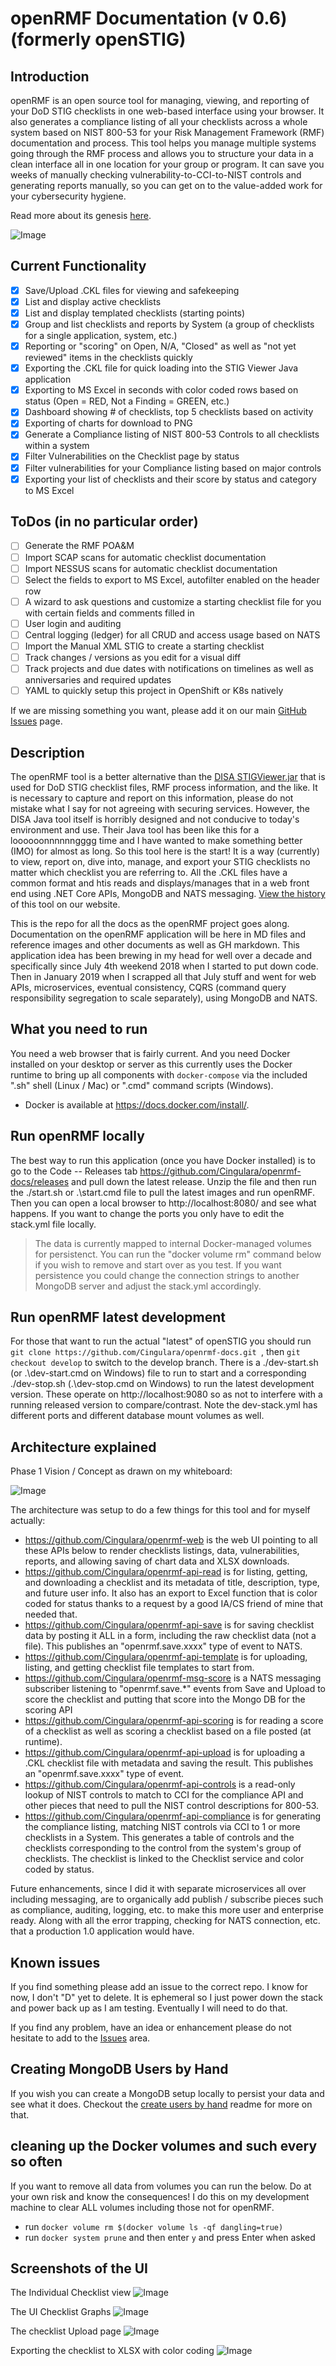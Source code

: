 # openRMF Documentation (v 0.6) (formerly openSTIG)

## Introduction
openRMF is an open source tool for managing, viewing, and reporting of your DoD STIG checklists in one web-based interface using your browser. It also generates a compliance listing of all your checklists across a whole system based on NIST 800-53 for your Risk Management Framework (RMF) documentation and process. This tool helps you manage multiple systems going through the RMF process and allows you to structure your data in a clean interface all in one location for your group or program. It can save you weeks of manually checking vulnerability-to-CCI-to-NIST controls and generating reports manually, so you can get on to the value-added work for your cybersecurity hygiene.

Read more about its genesis <a href="https://www.cingulara.com/opensource.html" target="_blank">here</a>.

![Image](./img/UI-checklist-dashboard.png?raw=true)

## Current Functionality
- [x] Save/Upload .CKL files for viewing and safekeeping
- [x] List and display active checklists
- [x] List and display templated checklists (starting points)
- [x] Group and list checklists and reports by System (a group of checklists for a single application, system, etc.)
- [x] Reporting or "scoring" on Open, N/A, "Closed" as well as "not yet reviewed" items in the checklists quickly
- [x] Exporting the .CKL file for quick loading into the STIG Viewer Java application
- [x] Exporting to MS Excel in seconds with color coded rows based on status (Open = RED, Not a Finding = GREEN, etc.)
- [x] Dashboard showing # of checklists, top 5 checklists based on activity
- [x] Exporting of charts for download to PNG
- [x] Generate a Compliance listing of NIST 800-53 Controls to all checklists within a system 
- [x] Filter Vulnerabilities on the Checklist page by status 
- [x] Filter vulnerabilities for your Compliance listing based on major controls
- [x] Exporting your list of checklists and their score by status and category to MS Excel 

## ToDos (in no particular order)
- [ ] Generate the RMF POA&M
- [ ] Import SCAP scans for automatic checklist documentation
- [ ] Import NESSUS scans for automatic checklist documentation
- [ ] Select the fields to export to MS Excel, autofilter enabled on the header row
- [ ] A wizard to ask questions and customize a starting checklist file for you with certain fields and comments filled in
- [ ] User login and auditing
- [ ] Central logging (ledger) for all CRUD and access usage based on NATS
- [ ] Import the Manual XML STIG to create a starting checklist
- [ ] Track changes / versions as you edit for a visual diff
- [ ] Track projects and due dates with notifications on timelines as well as anniversaries and required updates
- [ ] YAML to quickly setup this project in OpenShift or K8s natively

If we are missing something you want, please add it on our main <a href="https://github.com/Cingulara/openrmf-web/issues" target="_blank">GitHub Issues</a> page.

## Description

The openRMF tool is a better alternative than the [DISA STIGViewer.jar](https://iase.disa.mil/stigs/Pages/stig-viewing-guidance.aspx) that is used for DoD STIG checklist files, RMF process information, and the like. It is necessary to capture and report on this information, please do not mistake what I say for not agreeing with securing services. However, the DISA Java tool itself is horribly designed and not conducive to today's environment and use. Their Java tool has been like this for a loooooonnnnnngggg time and I have wanted to make something better (IMO) for almost as long. So this tool here is the start! It is a way (currently) to view, report on, dive into, manage, and export your STIG checklists no matter which checklist you are referring to. All the .CKL files have a common format and htis reads and displays/manages that in a web front end using .NET Core APIs, MongoDB and NATS messaging. [View the history](https://www.cingulara.com/opensource.html) of this tool on our website. 

This is the repo for all the docs as the openRMF project goes along.  Documentation on the openRMF application will be here in MD files and reference images and other documents as well as GH markdown. This application idea has been brewing in my head for well over a decade and specifically since July 4th weekend 2018 when I started to put down code. Then in January 2019 when I scrapped all that July stuff and went for web APIs, microservices, eventual consistency, CQRS (command query responsibility segregation to scale separately), using MongoDB and NATS.

## What you need to run
You need a web browser that is fairly current. And you need Docker installed on your desktop or server as this currently uses the Docker runtime to bring up all components with ` docker-compose ` via the included ".sh" shell (Linux / Mac) or ".cmd" command scripts (Windows).

* Docker is available at <a href="https://docs.docker.com/install/" target="_blank">https://docs.docker.com/install/</a>.

## Run openRMF locally
The best way to run this application (once you have Docker installed) is to go to the Code -- Releases tab https://github.com/Cingulara/openrmf-docs/releases and pull down the latest release. Unzip the file and then run the ./start.sh or .\start.cmd file to pull the latest images and run openRMF. Then you can open a local browser to http://localhost:8080/ and see what happens. If you want to change the ports you only have to edit the stack.yml file locally.  

> The data is currently mapped to internal Docker-managed volumes for persistenct. You can run the "docker volume rm" command below if you wish to remove and start over as you test.  If you want persistence you could change the connection strings to another MongoDB server and adjust the stack.yml accordingly.

## Run openRMF latest development
For those that want to run the actual "latest" of openSTIG you should run `git clone https://github.com/Cingulara/openrmf-docs.git `, then `git checkout develop` to switch to the develop branch. There is a ./dev-start.sh (or .\dev-start.cmd on Windows) file to run to start and a corresponding ./dev-stop.sh (.\dev-stop.cmd on Windows) to run the latest development version. These operate on http://localhost:9080 so as not to interfere with a running released version to compare/contrast. Note the dev-stack.yml has different ports and different database mount volumes as well. 

## Architecture explained

Phase 1 Vision / Concept as drawn on my whiteboard:

![Image](./architecture/openRMF-Tool-0.6-Architecture.png?raw=true)

The architecture was setup to do a few things for this tool and for myself actually:
* https://github.com/Cingulara/openrmf-web is the web UI pointing to all these APIs below to render checklists listings, data, vulnerabilities, reports, and allowing saving 
of chart data and XLSX downloads.
* https://github.com/Cingulara/openrmf-api-read is for listing, getting, and downloading a checklist and its metadata of title, description, type, and future user info. It also has an export to Excel function that is color coded for status thanks to a request by a good IA/CS friend of mine that needed that.
* https://github.com/Cingulara/openrmf-api-save is for saving checklist data by posting it ALL in a form, including the raw checklist data (not a file). This publishes an "openrmf.save.xxxx" type of event to NATS.
* https://github.com/Cingulara/openrmf-api-template is for uploading, listing, and getting checklist file templates to start from.
* https://github.com/Cingulara/openrmf-msg-score is a NATS messaging subscriber listening to "openrmf.save.*" events from Save and Upload to score the checklist and putting that score into the Mongo DB for the scoring API
* https://github.com/Cingulara/openrmf-api-scoring is for reading a score of a checklist as well as scoring a checklist based on a file posted (at runtime).
* https://github.com/Cingulara/openrmf-api-upload is for uploading a .CKL checklist file with metadata and saving the result. This publishes an "openrmf.save.xxxx" type of event.
* https://github.com/Cingulara/openrmf-api-controls is a read-only lookup of NIST controls to match to CCI for the compliance API and other pieces that need to pull the NIST control descriptions for 800-53.
* https://github.com/Cingulara/openrmf-api-compliance is for generating the compliance listing, matching NIST controls via CCI to 1 or more checklists in a System. This generates a table of controls and the checklists corresponding to the control from the system's group of checklists. The checklist is linked to the Checklist service and color coded by status.

Future enhancements, since I did it with separate microservices all over including messaging, are to organically add publish / subscribe pieces such as compliance, auditing, logging, etc. to make this more user and enterprise ready. Along with all the error trapping, checking for NATS connection, etc. that a production 1.0 application would have. 

## Known issues
If you find something please add an issue to the correct repo. I know for now, I don't "D" yet to delete. It is ephemeral so I just power down the stack and power back up as I am testing. Eventually I will need to do that. 

If you find any problem, have an idea or enhancement please do not hesitate to add to the [Issues](https://github.com/Cingulara/openrmf-docs/issues) area.

## Creating MongoDB Users by Hand
If you wish you can create a MongoDB setup locally to persist your data and see what it does. Checkout the [create users by hand](create-users-by-hand.md) readme for more on that. 

## cleaning up the Docker volumes and such every so often
If you want to remove all data from volumes you can run the below. Do at your own risk and know the consequences! I do this on my development machine to clear ALL volumes including those not for openRMF. 

* run `docker volume rm $(docker volume ls -qf dangling=true)` 
* run `docker system prune` and then enter `y` and press Enter when asked

## Screenshots of the UI

The Individual Checklist view
![Image](./img/UI-checklist-scoring-vulns.png?raw=true)

The UI Checklist Graphs
![Image](./img/UI-checklist-graphs.png?raw=true)

The checklist Upload page
![Image](./img/UI-checklist-upload.png?raw=true)

Exporting the checklist to XLSX with color coding
![Image](./img/checklist-export-xlsx.png?raw=true)
